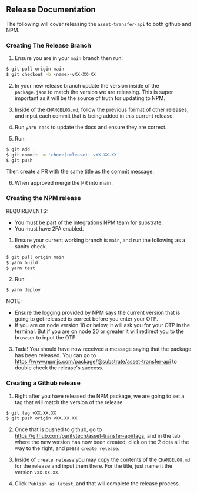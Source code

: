 ## Release Documentation

The following will cover releasing the `asset-transfer-api` to both github and NPM.

### Creating The Release Branch

1. Ensure you are in your `main` branch then run:

```bash
$ git pull origin main
$ git checkout -b <name>-vXX-XX-XX
```

2. In your new release branch update the version inside of the `package.json` to match the version we are releasing. This is super important as it will be the source of truth for updating to NPM.

3. Inside of the `CHANGELOG.md`, follow the previous format of other releases, and input each commit that is being added in this current release.

4. Run `yarn docs` to update the docs and ensure they are correct.

5. Run:

```bash
$ git add .
$ git commit -m 'chore(release): vXX.XX.XX'
$ git push
```

Then create a PR with the same title as the commit message.

6. When approved merge the PR into main.

### Creating the NPM release

REQUIREMENTS:

- You must be part of the integrations NPM team for substrate.
- You must have 2FA enabled.

1. Ensure your current working branch is `main`, and run the following as a sanity check.

```bash
$ git pull origin main
$ yarn build
$ yarn test
```

2. Run:

```bash
$ yarn deploy
```

NOTE:

- Ensure the logging provided by NPM says the current version that is going to get released is correct before you enter your OTP.
- If you are on node version 18 or below, it will ask you for your OTP in the terminal. But if you are on node 20 or greater it will redirect you to the browser to input the OTP.

3. Tada! You should have now received a message saying that the package has been released. You can go to https://www.npmjs.com/package/@substrate/asset-transfer-api to double check the release's success.

### Creating a Github release

1. Right after you have released the NPM package, we are going to set a tag that will match the version of the release:

```bash
$ git tag vXX.XX.XX
$ git push origin vXX.XX.XX
```

2. Once that is pushed to github, go to https://github.com/paritytech/asset-transfer-api/tags, and in the tab where the new version has now been created, click on the 2 dots all the way to the right, and press `create release`.

3. Inside of `create release` you may copy the contents of the `CHANGELOG.md` for the release and input them there. For the title, just name it the version `vXX.XX.XX`.

4. Click `Publish as latest`, and that will complete the release process.
